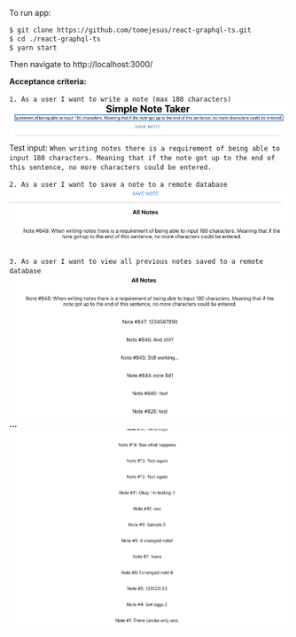 To run app:
```
$ git clone https://github.com/tomejesus/react-graphql-ts.git
$ cd ./react-graphql-ts
$ yarn start
```
Then navigate to http://localhost:3000/

**Acceptance criteria:**

`1. As a user I want to write a note (max 180 characters)`
![img_1.png](img_1.png)
Test input: `When writing notes there is a requirement of being able to input 180 characters. Meaning that if the note got up to the end of this sentence, no more characters could be entered.`

`2. As a user I want to save a note to a remote database`
![img_2.png](img_2.png)

`3. As a user I want to view all previous notes saved to a remote database`
![img_3.png](img_3.png)
**...**
![img_4.png](img_4.png)
